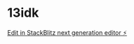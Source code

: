 # 13idk

[Edit in StackBlitz next generation editor ⚡️](https://stackblitz.com/~/github.com/adriankoder5/13idk)